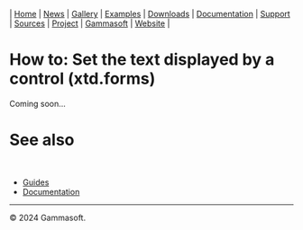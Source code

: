 | [Home](home.md) | [News](news.md) | [Gallery](gallery.md) | [Examples](examples.md) | [Downloads](downloads.md) | [Documentation](documentation.md) | [Support](support.md) | [Sources](https://github.com/gammasoft71/xtd) | [Project](https://sourceforge.net/projects/xtdpro/) | [Gammasoft](gammasoft.md) | [Website](https://gammasoft71.github.io/xtd) |

# How to: Set the text displayed by a control (xtd.forms)

Coming soon...

# See also
​
* [Guides](guides.md)
* [Documentation](documentation.md)

______________________________________________________________________________________________

© 2024 Gammasoft.

[//]: # (https://learn.microsoft.com/en-us/dotnet/desktop/winforms/controls/how-to-set-the-display-text?view=netdesktop-6.0)
